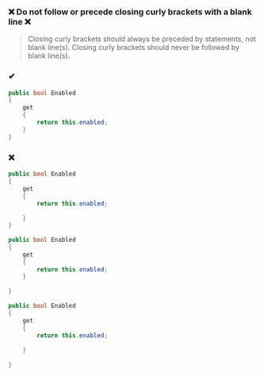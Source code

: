 ### ❌ Do not follow or precede closing curly brackets with a blank line ❌

> Closing curly brackets should always be preceded by statements, not blank line(s).
> Closing curly brackets should never be followed by blank line(s).  

### ✔
``` csharp
public bool Enabled
{
    get
    {
        return this.enabled;
    }
}
```

### ❌ 
``` csharp
public bool Enabled
{
    get
    {
        return this.enabled;
        
    }
}
```
``` csharp
public bool Enabled
{
    get
    {
        return this.enabled;
    }
    
}
```
``` csharp
public bool Enabled
{
    get
    {
        return this.enabled;
        
    }
    
}
```
